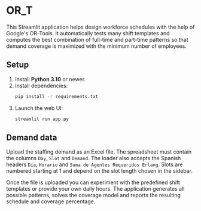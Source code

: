 # OR_T

This Streamlit application helps design workforce schedules with the help of Google's OR-Tools.
It automatically tests many shift templates and computes the best combination of full-time and
part-time patterns so that demand coverage is maximized with the minimum number of employees.

## Setup

1. Install **Python 3.10** or newer.
2. Install dependencies:
   ```bash
   pip install -r requirements.txt
   ```
3. Launch the web UI:
   ```bash
   streamlit run app.py
   ```

## Demand data

Upload the staffing demand as an Excel file. The spreadsheet must contain the
columns `Day`, `Slot` and `Demand`. The loader also accepts the Spanish
headers `Día`, `Horario` and `Suma de Agentes Requeridos Erlang`.
Slots are numbered starting at 1 and depend on the slot length chosen in the
sidebar.

Once the file is uploaded you can experiment with the predefined shift
templates or provide your own daily hours. The application generates all
possible patterns, solves the coverage model and reports the resulting
schedule and coverage percentage.
